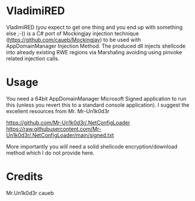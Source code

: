 # VladimiRED

VladimiRED (you expect to get one thing and you end up with something else ;-)) is a C# port of Mockingjay injection technique (https://github.com/caueb/Mockingjay) to be used with AppDomainManager Injection Method.
The produced dll injects shellcode into already existing RWE regions via Marshaling avoiding using pinvoke related injection calls.

# Usage
You need a 64bit AppDomainManager Microsoft Signed application to run this (unless you revert this to a standard console application). 
I suggest the excellent resources from Mr. Mr-Un1k0d3r

https://github.com/Mr-Un1k0d3r/.NetConfigLoader
https://raw.githubusercontent.com/Mr-Un1k0d3r/.NetConfigLoader/main/signed.txt

More importantly you will need a solid shellcode encryption/download method which I do not provide here.

# Credits
Mr.Un1k0d3r
caueb


